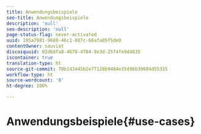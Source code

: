 ```yaml
---
title: Anwendungsbeispiele
seo-title: Anwendungsbeispiele
description: 'null'
seo-description: 'null'
page-status-flag: never-activated
uuid: 195a7881-9680-46c1-887c-66afa05f5de0
contentOwner: sauviat
discoiquuid: 02d68fa8-4670-4f84-9e3d-25f4fe9d4835
iscontainer: true
translation-type: ht
source-git-commit: 70b143445b2e77128b9404e35d96b39694d55335
workflow-type: ht
source-wordcount: '8'
ht-degree: 100%

---
```



# Anwendungsbeispiele{#use-cases}

